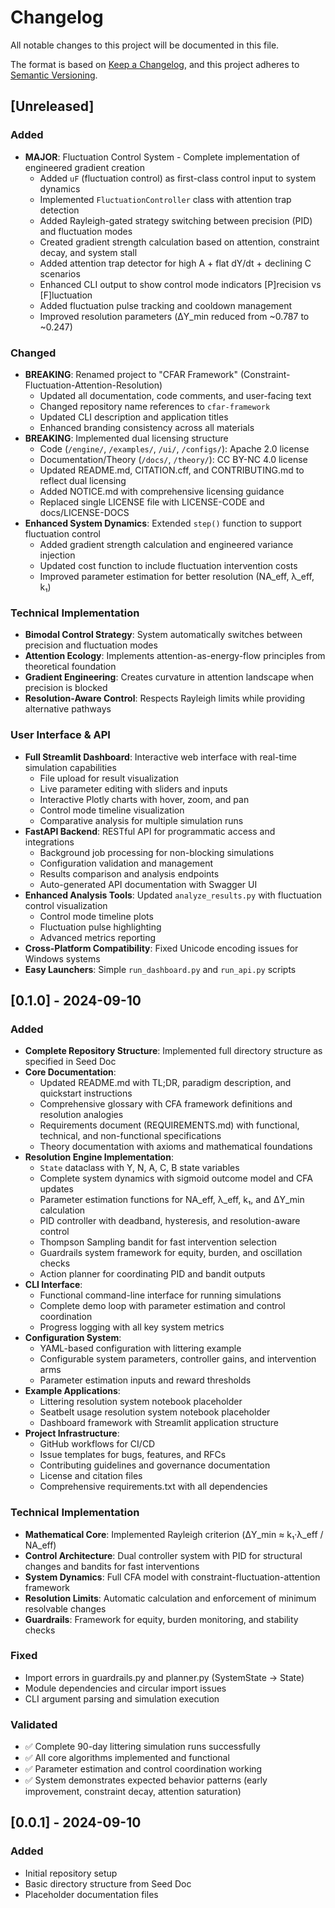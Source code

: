 # Changelog

<!-- Release history and notable changes -->

All notable changes to this project will be documented in this file.

The format is based on [Keep a Changelog](https://keepachangelog.com/en/1.0.0/),
and this project adheres to [Semantic Versioning](https://semver.org/spec/v2.0.0.html).

## [Unreleased]

### Added
- **MAJOR**: Fluctuation Control System - Complete implementation of engineered gradient creation
  - Added `uF` (fluctuation control) as first-class control input to system dynamics
  - Implemented `FluctuationController` class with attention trap detection
  - Added Rayleigh-gated strategy switching between precision (PID) and fluctuation modes
  - Created gradient strength calculation based on attention, constraint decay, and system stall
  - Added attention trap detector for high A + flat dY/dt + declining C scenarios
  - Enhanced CLI output to show control mode indicators [P]recision vs [F]luctuation
  - Added fluctuation pulse tracking and cooldown management
  - Improved resolution parameters (ΔY_min reduced from ~0.787 to ~0.247)

### Changed
- **BREAKING**: Renamed project to "CFAR Framework" (Constraint-Fluctuation-Attention-Resolution)
  - Updated all documentation, code comments, and user-facing text
  - Changed repository name references to `cfar-framework`
  - Updated CLI description and application titles
  - Enhanced branding consistency across all materials
- **BREAKING**: Implemented dual licensing structure
  - Code (`/engine/`, `/examples/`, `/ui/`, `/configs/`): Apache 2.0 license
  - Documentation/Theory (`/docs/`, `/theory/`): CC BY-NC 4.0 license
  - Updated README.md, CITATION.cff, and CONTRIBUTING.md to reflect dual licensing
  - Added NOTICE.md with comprehensive licensing guidance
  - Replaced single LICENSE file with LICENSE-CODE and docs/LICENSE-DOCS
- **Enhanced System Dynamics**: Extended `step()` function to support fluctuation control
  - Added gradient strength calculation and engineered variance injection
  - Updated cost function to include fluctuation intervention costs
  - Improved parameter estimation for better resolution (NA_eff, λ_eff, k₁)

### Technical Implementation
- **Bimodal Control Strategy**: System automatically switches between precision and fluctuation modes
- **Attention Ecology**: Implements attention-as-energy-flow principles from theoretical foundation
- **Gradient Engineering**: Creates curvature in attention landscape when precision is blocked
- **Resolution-Aware Control**: Respects Rayleigh limits while providing alternative pathways

### User Interface & API
- **Full Streamlit Dashboard**: Interactive web interface with real-time simulation capabilities
  - File upload for result visualization
  - Live parameter editing with sliders and inputs
  - Interactive Plotly charts with hover, zoom, and pan
  - Control mode timeline visualization
  - Comparative analysis for multiple simulation runs
- **FastAPI Backend**: RESTful API for programmatic access and integrations
  - Background job processing for non-blocking simulations
  - Configuration validation and management
  - Results comparison and analysis endpoints
  - Auto-generated API documentation with Swagger UI
- **Enhanced Analysis Tools**: Updated `analyze_results.py` with fluctuation control visualization
  - Control mode timeline plots
  - Fluctuation pulse highlighting
  - Advanced metrics reporting
- **Cross-Platform Compatibility**: Fixed Unicode encoding issues for Windows systems
- **Easy Launchers**: Simple `run_dashboard.py` and `run_api.py` scripts

## [0.1.0] - 2024-09-10
### Added
- **Complete Repository Structure**: Implemented full directory structure as specified in Seed Doc
- **Core Documentation**:
  - Updated README.md with TL;DR, paradigm description, and quickstart instructions
  - Comprehensive glossary with CFA framework definitions and resolution analogies
  - Requirements document (REQUIREMENTS.md) with functional, technical, and non-functional specifications
  - Theory documentation with axioms and mathematical foundations
- **Resolution Engine Implementation**:
  - `State` dataclass with Y, N, A, C, B state variables
  - Complete system dynamics with sigmoid outcome model and CFA updates
  - Parameter estimation functions for NA_eff, λ_eff, k₁, and ΔY_min calculation
  - PID controller with deadband, hysteresis, and resolution-aware control
  - Thompson Sampling bandit for fast intervention selection
  - Guardrails system framework for equity, burden, and oscillation checks
  - Action planner for coordinating PID and bandit outputs
- **CLI Interface**:
  - Functional command-line interface for running simulations
  - Complete demo loop with parameter estimation and control coordination
  - Progress logging with all key system metrics
- **Configuration System**:
  - YAML-based configuration with littering example
  - Configurable system parameters, controller gains, and intervention arms
  - Parameter estimation inputs and reward thresholds
- **Example Applications**:
  - Littering resolution system notebook placeholder
  - Seatbelt usage resolution system notebook placeholder
  - Dashboard framework with Streamlit application structure
- **Project Infrastructure**:
  - GitHub workflows for CI/CD
  - Issue templates for bugs, features, and RFCs
  - Contributing guidelines and governance documentation
  - License and citation files
  - Comprehensive requirements.txt with all dependencies

### Technical Implementation
- **Mathematical Core**: Implemented Rayleigh criterion (ΔY_min ≈ k₁·λ_eff / NA_eff)
- **Control Architecture**: Dual controller system with PID for structural changes and bandits for fast interventions
- **System Dynamics**: Full CFA model with constraint-fluctuation-attention framework
- **Resolution Limits**: Automatic calculation and enforcement of minimum resolvable changes
- **Guardrails**: Framework for equity, burden monitoring, and stability checks

### Fixed
- Import errors in guardrails.py and planner.py (SystemState → State)
- Module dependencies and circular import issues
- CLI argument parsing and simulation execution

### Validated
- ✅ Complete 90-day littering simulation runs successfully
- ✅ All core algorithms implemented and functional
- ✅ Parameter estimation and control coordination working
- ✅ System demonstrates expected behavior patterns (early improvement, constraint decay, attention saturation)

## [0.0.1] - 2024-09-10
### Added
- Initial repository setup
- Basic directory structure from Seed Doc
- Placeholder documentation files
